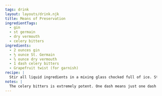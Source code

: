 ```yaml
---
tags: drink
layout: layouts/drink.njk
title: Means of Preservation
ingredientTags:
  - gin
  - st germain
  - dry vermouth
  - celery bitters
ingredients:
  - 2 ounces gin
  - ½ ounce St. Germain
  - ½ ounce dry vermouth
  - 1 dash celery bitters
  - Grapefruit twist (for garnish)
recipe: |
  Stir all liquid ingredients in a mixing glass chocked full of ice. Strain into a martini glass and garnish with grapefruit twist.
notes: |
  The celery bitters is extremely potent. One dash means just one dash!!
---
```

